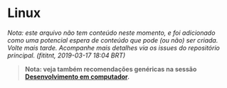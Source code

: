 # Linux

_Nota: este arquivo não tem conteúdo neste momento, e foi adicionado como uma potencial espera de conteúdo que pode (ou não) ser criada. Volte mais tarde. Acompanhe mais detalhes via os issues do repositório principal. (fititnt, 2019-03-17 18:04 BRT)_


> **Nota: veja também recomendações genéricas na sessão [Desenvolvimento em computador](../pc/README.md).**

<!--
https://itsfoss.com/lightweight-linux-beginners/
https://fossbytes.com/best-lightweight-linux-distros/
https://www.hardware.com.br/comunidade/melhor-distro/1473421/
-->
